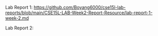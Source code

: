 Lab Report 1: https://github.com/Boyang6000/cse15l-lab-reports/blob/main/CSE15L-LAB-Week2-Report-Resource/lab-report-1-week-2.md

Lab Report 2:
